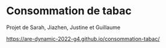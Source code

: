 # Consommation de tabac
Projet de Sarah, Jiazhen, Justine et Guillaume

https://are-dynamic-2022-g4.github.io/consommation-tabac/
